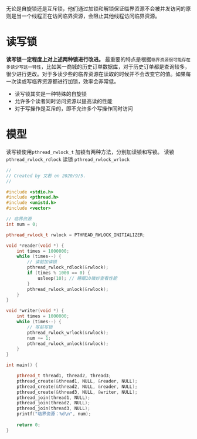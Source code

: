无论是自旋锁还是互斥锁，他们通过加锁和解锁保证临界资源不会被并发访问的原则是当一个线程正在访问临界资源，会阻止其他线程访问临界资源。

# 读写锁
**读写锁一定程度上对上述两种锁进行改进。**
最重要的特点是根据`临界资源很可能存在多读少写这一特性`，比如某一商城的历史订单数据库，对于历史订单都是查询较多，很少进行更改。对于多读少些的临界资源在读取的时候并不会改变它的值。如果每一次读或写临界资源都进行加锁，效率会非常低。

* 读写锁其实是一种特殊的自旋锁
* 允许多个读者同时访问资源以提高读的性能
* 对于写操作是互斥的，即不允许多个写操作同时访问


# 模型
读写锁使用`pthread_rwlock_t`
加锁有两种方法，分别加读锁和写锁。
读锁 `pthread_rwlock_rdlock`
读锁 `pthread_rwlock_wrlock`

```cpp
//
// Created by 文若 on 2020/9/5.
//

#include <stdio.h>
#include <pthread.h>
#include <unistd.h>
#include <vector>

// 临界资源
int num = 0;

pthread_rwlock_t rwlock = PTHREAD_RWLOCK_INITIALIZER;

void *reader(void *) {
    int times = 1000000;
    while (times--) {
        // 读前加读锁
        pthread_rwlock_rdlock(&rwlock);
        if (times % 1000 == 0) {
            usleep(10); // 睡眠10微妙查看性能
        }
        pthread_rwlock_unlock(&rwlock);
    }
}

void *writer(void *) {
    int times = 1000000;
    while (times--) {
        // 写前写锁
        pthread_rwlock_wrlock(&rwlock);
        num += 1;
        pthread_rwlock_unlock(&rwlock);
    }
}

int main() {

    pthread_t thread1, thread2, thread3;
    pthread_create(&thread1, NULL, &reader, NULL);
    pthread_create(&thread2, NULL, &reader, NULL);
    pthread_create(&thread3, NULL, &writer, NULL);
    pthread_join(thread1, NULL);
    pthread_join(thread2, NULL);
    pthread_join(thread3, NULL);
    printf("临界资源：%d\n", num);
    
    return 0;
}

```